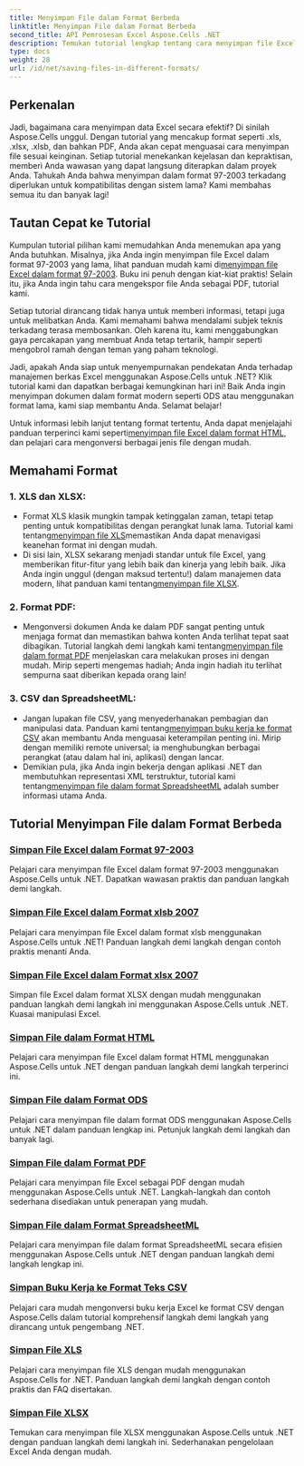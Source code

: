 ```yaml
---
title: Menyimpan File dalam Format Berbeda
linktitle: Menyimpan File dalam Format Berbeda
second_title: API Pemrosesan Excel Aspose.Cells .NET
description: Temukan tutorial lengkap tentang cara menyimpan file Excel dalam berbagai format menggunakan Aspose.Cells for .NET. Tingkatkan keterampilan Excel Anda.
type: docs
weight: 28
url: /id/net/saving-files-in-different-formats/
---
```

## Perkenalan

Jadi, bagaimana cara menyimpan data Excel secara efektif? Di sinilah Aspose.Cells unggul. Dengan tutorial yang mencakup format seperti .xls, .xlsx, .xlsb, dan bahkan PDF, Anda akan cepat menguasai cara menyimpan file sesuai keinginan. Setiap tutorial menekankan kejelasan dan kepraktisan, memberi Anda wawasan yang dapat langsung diterapkan dalam proyek Anda. Tahukah Anda bahwa menyimpan dalam format 97-2003 terkadang diperlukan untuk kompatibilitas dengan sistem lama? Kami membahas semua itu dan banyak lagi!

## Tautan Cepat ke Tutorial
 Kumpulan tutorial pilihan kami memudahkan Anda menemukan apa yang Anda butuhkan. Misalnya, jika Anda ingin menyimpan file Excel dalam format 97-2003 yang lama, lihat panduan mudah kami di[menyimpan file Excel dalam format 97-2003](./save-excel-file-in-97-2003-format/). Buku ini penuh dengan kiat-kiat praktis! Selain itu, jika Anda ingin tahu cara mengekspor file Anda sebagai PDF, tutorial kami.

Setiap tutorial dirancang tidak hanya untuk memberi informasi, tetapi juga untuk melibatkan Anda. Kami memahami bahwa mendalami subjek teknis terkadang terasa membosankan. Oleh karena itu, kami menggabungkan gaya percakapan yang membuat Anda tetap tertarik, hampir seperti mengobrol ramah dengan teman yang paham teknologi.

Jadi, apakah Anda siap untuk menyempurnakan pendekatan Anda terhadap manajemen berkas Excel menggunakan Aspose.Cells untuk .NET? Klik tutorial kami dan dapatkan berbagai kemungkinan hari ini! Baik Anda ingin menyimpan dokumen dalam format modern seperti ODS atau menggunakan format lama, kami siap membantu Anda. Selamat belajar! 

 Untuk informasi lebih lanjut tentang format tertentu, Anda dapat menjelajahi panduan terperinci kami seperti[menyimpan file Excel dalam format HTML](./save-file-in-html-format/), dan pelajari cara mengonversi berbagai jenis file dengan mudah.

## Memahami Format

### 1. XLS dan XLSX: 
-  Format XLS klasik mungkin tampak ketinggalan zaman, tetapi tetap penting untuk kompatibilitas dengan perangkat lunak lama. Tutorial kami tentang[menyimpan file XLS](./save-xls-file/)memastikan Anda dapat menavigasi keanehan format ini dengan mudah. 
-  Di sisi lain, XLSX sekarang menjadi standar untuk file Excel, yang memberikan fitur-fitur yang lebih baik dan kinerja yang lebih baik. Jika Anda ingin unggul (dengan maksud tertentu!) dalam manajemen data modern, lihat panduan kami tentang[menyimpan file XLSX](./save-xlsx-file/).

### 2. Format PDF:
-  Mengonversi dokumen Anda ke dalam PDF sangat penting untuk menjaga format dan memastikan bahwa konten Anda terlihat tepat saat dibagikan. Tutorial langkah demi langkah kami tentang[menyimpan file dalam format PDF](./save-file-in-pdf-format/) menjelaskan cara melakukan proses ini dengan mudah. Mirip seperti mengemas hadiah; Anda ingin hadiah itu terlihat sempurna saat diberikan kepada orang lain!

### 3. CSV dan SpreadsheetML:
-  Jangan lupakan file CSV, yang menyederhanakan pembagian dan manipulasi data. Panduan kami tentang[menyimpan buku kerja ke format CSV](./save-workbook-to-text-csv-format/) akan membantu Anda menguasai keterampilan penting ini. Mirip dengan memiliki remote universal; ia menghubungkan berbagai perangkat (atau dalam hal ini, aplikasi) dengan lancar.
- Demikian pula, jika Anda ingin bekerja dengan aplikasi .NET dan membutuhkan representasi XML terstruktur, tutorial kami tentang[menyimpan file dalam format SpreadsheetML](./save-file-in-spreadsheetml-format/) adalah sumber informasi utama Anda.

## Tutorial Menyimpan File dalam Format Berbeda
### [Simpan File Excel dalam Format 97-2003](./save-excel-file-in-97-2003-format/)
Pelajari cara menyimpan file Excel dalam format 97-2003 menggunakan Aspose.Cells untuk .NET. Dapatkan wawasan praktis dan panduan langkah demi langkah.
### [Simpan File Excel dalam Format xlsb 2007](./save-excel-file-in-2007-xlsb-format/)
Pelajari cara menyimpan file Excel dalam format xlsb menggunakan Aspose.Cells untuk .NET! Panduan langkah demi langkah dengan contoh praktis menanti Anda.
### [Simpan File Excel dalam Format xlsx 2007](./save-excel-file-in-2007-xlsx-format/)
Simpan file Excel dalam format XLSX dengan mudah menggunakan panduan langkah demi langkah ini menggunakan Aspose.Cells untuk .NET. Kuasai manipulasi Excel.
### [Simpan File dalam Format HTML](./save-file-in-html-format/)
Pelajari cara menyimpan file Excel dalam format HTML menggunakan Aspose.Cells untuk .NET dengan panduan langkah demi langkah terperinci ini.
### [Simpan File dalam Format ODS](./save-file-in-ods-format/)
Pelajari cara menyimpan file dalam format ODS menggunakan Aspose.Cells untuk .NET dalam panduan lengkap ini. Petunjuk langkah demi langkah dan banyak lagi.
### [Simpan File dalam Format PDF](./save-file-in-pdf-format/)
Pelajari cara menyimpan file Excel sebagai PDF dengan mudah menggunakan Aspose.Cells untuk .NET. Langkah-langkah dan contoh sederhana disediakan untuk penerapan yang mudah.
### [Simpan File dalam Format SpreadsheetML](./save-file-in-spreadsheetml-format/)
Pelajari cara menyimpan file dalam format SpreadsheetML secara efisien menggunakan Aspose.Cells untuk .NET dengan panduan langkah demi langkah lengkap ini.
### [Simpan Buku Kerja ke Format Teks CSV](./save-workbook-to-text-csv-format/)
Pelajari cara mudah mengonversi buku kerja Excel ke format CSV dengan Aspose.Cells dalam tutorial komprehensif langkah demi langkah yang dirancang untuk pengembang .NET.
### [Simpan File XLS](./save-xls-file/)
Pelajari cara menyimpan file XLS dengan mudah menggunakan Aspose.Cells for .NET. Panduan langkah demi langkah dengan contoh praktis dan FAQ disertakan.
### [Simpan File XLSX](./save-xlsx-file/)
Temukan cara menyimpan file XLSX menggunakan Aspose.Cells untuk .NET dengan panduan langkah demi langkah ini. Sederhanakan pengelolaan Excel Anda dengan mudah.